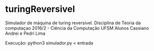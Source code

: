 # turingReversivel

Simulador de máquina de turing reversivel.
Disciplina de Teoria da computaçao 2016/2 - Ciência da Computação UFSM
Alunos Cassiano Andrei e Pedri Lima

Execução: python3 simulador.py < entrada
